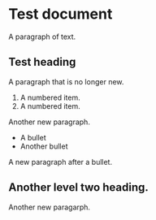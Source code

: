 # Test document
A paragraph of text.
## Test heading
A paragraph that is no longer new.
1. A numbered item.
2. A numbered item.  

Another new paragraph.
- A bullet
- Another bullet  

A new paragraph after a bullet.
## Another level two heading.
Another new paragarph.
